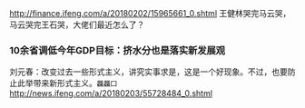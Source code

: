 http://finance.ifeng.com/a/20180202/15965661_0.shtml
王健林哭完马云哭，马云哭完王石哭，大佬们最近怎么了？

### 10余省调低今年GDP目标：挤水分也是落实新发展观
刘元春：改变过去一些形式主义，讲究实事求是，这是一个好现象。不过，也要防止此举带来新形式主义。`龘龘囗`
http://news.ifeng.com/a/20180203/55728484_0.shtml
